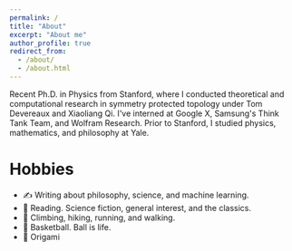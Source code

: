 ```yaml
---
permalink: /
title: "About"
excerpt: "About me"
author_profile: true
redirect_from: 
  - /about/
  - /about.html
---
```


Recent Ph.D. in Physics from Stanford, where I conducted theoretical and computational research in symmetry protected topology under Tom Devereaux and Xiaoliang Qi. I've interned at Google X, Samsung's Think Tank Team, and Wolfram Research. Prior to Stanford, I studied physics, mathematics, and philosophy at Yale.

Hobbies
======
* ✍️ Writing about philosophy, science, and machine learning.
* 📖 Reading. Science fiction, general interest, and the classics.
* 🏃 Climbing, hiking, running, and walking.
* 🏀 Basketball. Ball is life.
* 🎨 Origami


